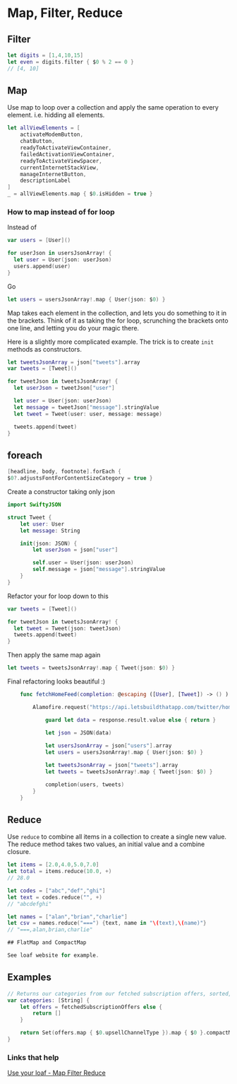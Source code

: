 # Map, Filter, Reduce

## Filter

```swift
let digits = [1,4,10,15]
let even = digits.filter { $0 % 2 == 0 }
// [4, 10]
```

## Map

Use map to loop over a collection and apply the same operation to every element. i.e. hidding all elements.

```swift
let allViewElements = [
    activateModemButton,
    chatButton,
    readyToActivateViewContainer,
    failedActivationViewContainer,
    readyToActivateViewSpacer,
    currentInternetStackView,
    manageInternetButton,
    descriptionLabel
]
_ = allViewElements.map { $0.isHidden = true }
```

### How to map instead of for loop

Instead of 

```swift
var users = [User]()

for userJson in usersJsonArray! {
  let user = User(json: userJson)
  users.append(user)
}
```
Go
```swift
let users = usersJsonArray!.map { User(json: $0) }
```

Map takes each element in the collection, and lets you do something to it in the brackets. Think of it as taking the for loop, scrunching the brackets onto one line, and letting you do your magic there.

Here is a slightly more complicated example. The trick is to create `init` methods as constructors.

```swift
let tweetsJsonArray = json["tweets"].array
var tweets = [Tweet]()

for tweetJson in tweetsJsonArray! {
  let userJson = tweetJson["user"]

  let user = User(json: userJson)
  let message = tweetJson["message"].stringValue
  let tweet = Tweet(user: user, message: message)

  tweets.append(tweet)
}
```

## foreach

```swift
[headline, body, footnote].forEach {
$0?.adjustsFontForContentSizeCategory = true }
```

Create a constructor taking only json

```swift
import SwiftyJSON

struct Tweet {
    let user: User
    let message: String

    init(json: JSON) {
        let userJson = json["user"]

        self.user = User(json: userJson)
        self.message = json["message"].stringValue
    }
}
```

Refactor your for loop down to this

```swift
var tweets = [Tweet]()

for tweetJson in tweetsJsonArray! {
  let tweet = Tweet(json: tweetJson)
  tweets.append(tweet)
}
```

Then apply the same map again

```swift
let tweets = tweetsJsonArray!.map { Tweet(json: $0) }
```

Final refactoring looks beautiful :)

```swift
    func fetchHomeFeed(completion: @escaping ([User], [Tweet]) -> () ) {

        Alamofire.request("https://api.letsbuildthatapp.com/twitter/home").responseJSON { response in

            guard let data = response.result.value else { return }

            let json = JSON(data)
            
            let usersJsonArray = json["users"].array
            let users = usersJsonArray!.map { User(json: $0) }

            let tweetsJsonArray = json["tweets"].array
            let tweets = tweetsJsonArray!.map { Tweet(json: $0) }

            completion(users, tweets)
        }
    }
 ```
 
 ## Reduce
 
 Use `reduce` to combine all items in a collection to create a single new value. The reduce method takes two values, an initial value and a combine closure. 
 
 ```swift
 let items = [2.0,4.0,5.0,7.0]
let total = items.reduce(10.0, +)
// 28.0

let codes = ["abc","def","ghi"]
let text = codes.reduce("", +)
// "abcdefghi"

let names = ["alan","brian","charlie"]
let csv = names.reduce("===") {text, name in "\(text),\(name)"}
// "===,alan,brian,charlie"

## FlatMap and CompactMap

See loaf website for example.

```

## Examples

```swift
// Returns our categories from our fetched subscription offers, sorted, and no duplicates
var categories: [String] {
    let offers = fetchedSubscriptionOffers else {
        return []
    }

    return Set(offers.map { $0.upsellChannelType }).map { $0 }.compactMap { $0 }.sorted(by: <)
}
```



### Links that help
[Use your loaf - Map Filter Reduce](https://useyourloaf.com/blog/swift-guide-to-map-filter-reduce)
